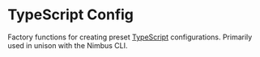 # TypeScript Config

Factory functions for creating preset [TypeScript](https://www.typescriptlang.org/) configurations.
Primarily used in unison with the Nimbus CLI.
